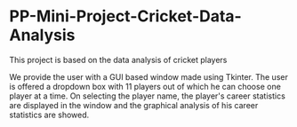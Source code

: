 # PP-Mini-Project-Cricket-Data-Analysis
This project is based on the data analysis of cricket players 

We provide the user with a GUI based window made using Tkinter. The user is offered a dropdown box with 11 players out of which he can choose one player at a time.
On selecting the player name, the player's career statistics are displayed in the window and the graphical analysis of his career statistics are showed.
